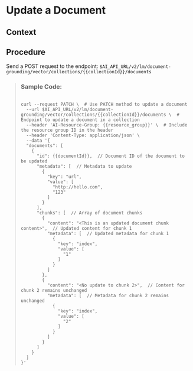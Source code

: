 <!-- loio81c1336742bd4dd3b581e04cb6a8f7ca -->

# Update a Document



## Context



## Procedure

Send a POST request to the endpoint: `$AI_API_URL/v2/lm/document-grounding/vector/collections/{{collectionId}}/documents`

 > ### Sample Code:  
> ```
> 
> curl --request PATCH \  # Use PATCH method to update a document
>   --url $AI_API_URL/v2/lm/document-grounding/vector/collections/{{collectionId}}/documents \  # Endpoint to update a document in a collection
>   --header 'AI-Resource-Group: {{resource_group}}' \  # Include the resource group ID in the header
>   --header 'Content-Type: application/json' \
>   --data '{
>   "documents": [
>     {
>       "id": {{documentId}},  // Document ID of the document to be updated
>       "metadata": [  // Metadata to update
>         {
>           "key": "url",
>           "value": [
>             "http://hello.com",
>             "123"
>           ]
>         }
>       ],
>       "chunks": [  // Array of document chunks
>         {
>           "content": "<This is an updated document chunk content>",  // Updated content for chunk 1
>           "metadata": [  // Updated metadata for chunk 1
>             {
>               "key": "index",
>               "value": [
>                 "1"
>               ]
>             }
>           ]
>         },
>         {
>           "content": "<No update to chunk 2>",  // Content for chunk 2 remains unchanged
>           "metadata": [  // Metadata for chunk 2 remains unchanged
>             {
>               "key": "index",
>               "value": [
>                 "2"
>               ]
>             }
>           ]
>         }
>       ]
>     }
>   ]
> }'
> ```

 